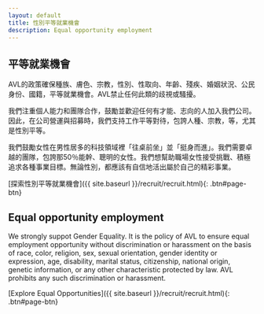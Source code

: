 ```yaml
---
layout: default
title: 性別平等就業機會
description: Equal opportunity employment 
---
```


## 平等就業機會

AVL的政策確保種族、膚色、宗教，性別、性取向、年齡、殘疾、婚姻狀況、公民身份、國籍，平等就業機會。AVL禁止任何此類的歧視或騷擾。

我們注重個人能力和團隊合作，鼓勵並歡迎任何有才能、志向的人加入我們公司。因此，在公司營運與招募時，我們支持工作平等對待，包誇人種、宗教，等，尤其是性別平等。

我們鼓勵女性在男性居多的科技領域裡「往桌前坐」並「挺身而進」。我們需要卓越的團隊，包誇那50％能幹、聰明的女性。我們想幫助職場女性接受挑戰、積極追求各種事業目標。無論性別，都應該有自信地活出屬於自己的精彩事業。

[探索性別平等就業機會]({{ site.baseurl }}/recruit/recruit.html){: .btn#page-btn}

## Equal opportunity employment 

We strongly suppot Gender Equality. It is the policy of AVL to ensure equal employment opportunity without discrimination or harassment on the basis of race, color, religion, sex, sexual orientation, gender identity or expression, age, disability, marital status, citizenship, national origin, genetic information, or any other characteristic protected by law. AVL prohibits any such discrimination or harassment.

[Explore Equal Opportunities]({{ site.baseurl }}/recruit/recruit.html){: .btn#page-btn}